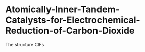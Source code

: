 # Atomically-Inner-Tandem-Catalysts-for-Electrochemical-Reduction-of-Carbon-Dioxide
The structure CIFs
